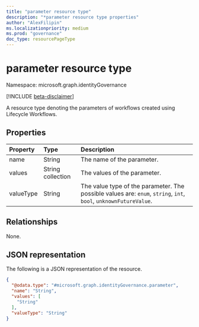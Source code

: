 ```yaml
---
title: "parameter resource type"
description: "*parameter resource type properties"
author: "AlexFilipin"
ms.localizationpriority: medium
ms.prod: "governance"
doc_type: resourcePageType
---
```


# parameter resource type

Namespace: microsoft.graph.identityGovernance

[!INCLUDE [beta-disclaimer](../../includes/beta-disclaimer.md)]

A resource type denoting the parameters of workflows created using Lifecycle Workflows.

## Properties

|Property|Type|Description|
|:---|:---|:---|
|name|String|The name of the parameter.|
|values|String collection|The values of the parameter.|
|valueType|String|The value type of the parameter. The possible values are: `enum`, `string`, `int`, `bool`, `unknownFutureValue`.|

## Relationships

None.

## JSON representation

The following is a JSON representation of the resource.
<!-- {
  "blockType": "resource",
  "@odata.type": "microsoft.graph.identityGovernance.parameter"
}
-->
``` json
{
  "@odata.type": "#microsoft.graph.identityGovernance.parameter",
  "name": "String",
  "values": [
    "String"
  ],
  "valueType": "String"
}
```
